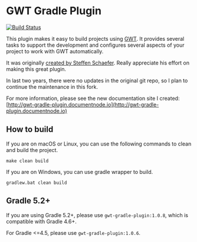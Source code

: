# GWT Gradle Plugin

[![Build Status](https://travis-ci.org/jiakuan/gwt-gradle-plugin.svg?branch=master)](https://travis-ci.org/jiakuan/gwt-gradle-plugin)

This plugin makes it easy to build projects using [GWT](http://www.gwtproject.org/). It provides several tasks to support the development and configures several aspects of your project to work with GWT automatically.

It was originally [created by Steffen Schaefer](https://github.com/steffenschaefer/gwt-gradle-plugin). Really appreciate his effort on making this great plugin.

In last two years, there were no updates in the original git repo, so I plan to continue the maintenance in this fork.

For more information, please see the new documentation site I created: [http://gwt-gradle-plugin.documentnode.io](http://gwt-gradle-plugin.documentnode.io)

## How to build

If you are on macOS or Linux, you can use the following commands to clean and build the project.

```
make clean build
```

If you are on Windows, you can use gradle wrapper to build.

```
gradlew.bat clean build
```

## Gradle 5.2+

If you are using Gradle 5.2+, please use `gwt-gradle-plugin:1.0.8`, which is compatible with Gradle 4.6+.

For Gradle <=4.5, please use `gwt-gradle-plugin:1.0.6`.
